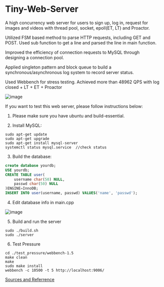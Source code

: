 # Tiny-Web-Server

A high concurrency web server for users to sign up, log in, request for images and videos with thread pool, socket, epoll(ET, LT) and Proactor.

Utilized FSM based method to parse HTTP requests, including GET and POST. Used sub function to get a line and parsed the line in main function.

Improved the efficiency of connection requests to MySQL through designing a connection pool.

Applied singleton pattern and block queue to build a synchronous/asynchronous log system to record server status.

Used Webbench for stress testing. Achieved more than 48962 QPS with log closed + LT + ET + Proactor

![image](https://github.com/Yanyu0203/Tiny-Web-Server/assets/132418583/d08d0ff8-1a00-4130-ac9a-67644fe65fed)

If you want to test this web server, please follow instructions below:

1. Please make sure you have ubuntu and build-essential.

2. Install MySQL:

```shell
sudo apt-get update
sudo apt-get upgrade
sudo apt-get install mysql-server
systemctl status mysql.service  //check status
```

3. Build the database:

```sql
create database yourdb;
USE yourdb;
CREATE TABLE user(
	username char(50) NULL,
	passwd char(50) NULL
)ENGINE=InnoDB;
INSERT INTO user(username, passwd) VALUES('name', 'passwd');
```

4. Edit database info in main.cpp

![image](https://github.com/Yanyu0203/Tiny-Web-Server/assets/132418583/4208b5ba-bbbb-406a-99ca-694d00802928)

5. Build and run the server

```shell
sudo ./build.sh
sudo ./server
```

6. Test Pressure

```shell
cd ./test_pressure/webbench-1.5
make clean
make
sudo make install
webbench -c 10500 -t 5 http://localhost:9006/
```

[Sources and Referrence](https://github.com/qinguoyi/TinyWebServer/tree/master)
